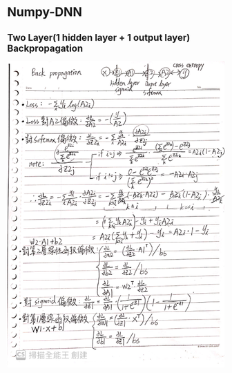 # Numpy-DNN
## Two Layer(1 hidden layer + 1 output layer) Backpropagation
<p align="center">
  <img src="img/Derivation of Backpropagation.jpg">
</p>
